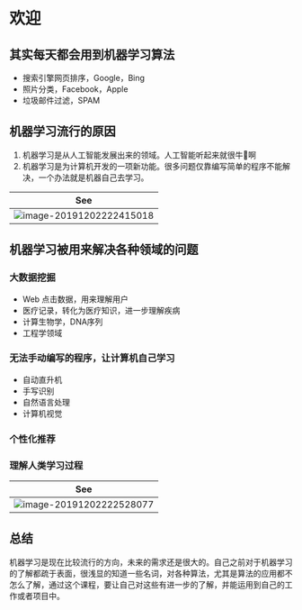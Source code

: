 # 欢迎

## 其实每天都会用到机器学习算法

- 搜索引擎网页排序，Google，Bing
- 照片分类，Facebook，Apple
- 垃圾邮件过滤，SPAM

## 机器学习流行的原因

1. 机器学习是从人工智能发展出来的领域。人工智能听起来就很牛🐂啊
2. 机器学习是为计算机开发的一项新功能。很多问题仅靠编写简单的程序不能解决，一个办法就是机器自己去学习。

| See                                                          |
| ------------------------------------------------------------ |
| ![image-20191202222415018](https://tva1.sinaimg.cn/large/006tNbRwgy1g9iquxqzsqj30wq0643yq.jpg) |

## 机器学习被用来解决各种领域的问题

### 大数据挖掘

- Web 点击数据，用来理解用户
- 医疗记录，转化为医疗知识，进一步理解疾病
- 计算生物学，DNA序列
- 工程学领域

### 无法手动编写的程序，让计算机自己学习

- 自动直升机
- 手写识别
- 自然语言处理
- 计算机视觉

### 个性化推荐

### 理解人类学习过程

| See                                                          |
| ------------------------------------------------------------ |
| ![image-20191202222528077](https://tva1.sinaimg.cn/large/006tNbRwgy1g9iqvhil30j312g0gcjtv.jpg) |

## 总结

机器学习是现在比较流行的方向，未来的需求还是很大的。自己之前对于机器学习的了解都疏于表面，很浅显的知道一些名词，对各种算法，尤其是算法的应用都不怎么了解，通过这个课程，要让自己对这些有进一步的了解，并能运用到自己的工作或者项目中。
